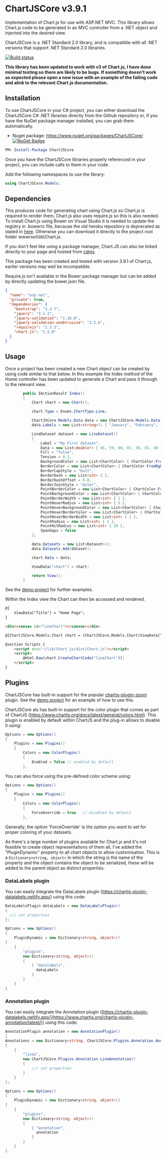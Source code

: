 # ChartJSCore v3.9.1

Implementation of Chart.js for use with ASP.NET MVC. This library allows Chart.js code to be generated in an MVC controller from a .NET object and injected into the desired view. 

ChartJSCore is a .NET Standard 2.0 library, and is compatible with all .NET versions that support .NET Standard 2.0 libraries.

[![Build status](https://ci.appveyor.com/api/projects/status/7n78iys8p8dhf9fm?svg=true)](https://ci.appveyor.com/project/perezLamed/chartjscore)

**This library has been updated to work with v3 of Chart.js, I have done minimal testing so there are likely to be bugs. If something doesn't work as expected please open a new issue with an example of the failing code and alink to the relevant Chart.js documentation.**

## Installation

To use ChartJSCore in your C# project, you can either download the ChartJSCore C# .NET libraries directly from the Github repository or, if you have the NuGet package manager installed, you can grab them automatically.

* Nuget package: <https://www.nuget.org/packages/ChartJSCore/> [![NuGet Badge](https://buildstats.info/nuget/ChartJSCore)](https://www.nuget.org/packages/ChartJSCore/)

```powershell
PM> Install-Package ChartJSCore
```

Once you have the ChartJSCore libraries properly referenced in your project, you can include calls to them in your code.

Add the following namespaces to use the library:

```C#
using ChartJSCore.Models;
```

## Dependencies

This produces code for generating chart using Chart.js so Chart.js is required to render them, Chart.js also uses require.js so this is also needed. To install Chart.js using Bower on Visual Studio it is needed to update the registry in .bowerrc file, because the old heroku repository is deprecated as stated in [here](https://gist.github.com/sheerun/c04d856a7a368bad2896ff0c4958cb00). Otherwise you can download it directly to the project root folder wwwroot\lib\Chart.js.

If you don't feel like using a package manager, Chart.JS can also be linked directly to your page and hosted from [cdnjs](https://cdnjs.com/libraries/Chart.js). 

This package has been created and tested with version 3.9.1 of Chart.js, earlier versions may well be incompatible.

Require.js isn't available in the Bower package manager but can be added by directly updating the bower.json file.

```json
{
  "name": "asp.net",
  "private": true,
  "dependencies": {
    "bootstrap": "3.3.7",
    "jquery": "3.1.1",
    "jquery-validation": "1.16.0",
    "jquery-validation-unobtrusive": "3.2.6",
    "requirejs": "2.3.3",
    "chart.js": "2.5.0"
  }
}
```

## Usage

Once a project has been created a new Chart object can be created by using code similar to that below. In this example the Index method of the Home controller has been updated to generate a Chart and pass it through to the relevant view.

```C#
        public IActionResult Index()
        {
            Chart chart = new Chart();

            chart.Type = Enums.ChartType.Line;

            ChartJSCore.Models.Data data = new ChartJSCore.Models.Data();
            data.Labels = new List<string>() { "January", "February", "March", "April", "May", "June", "July" };

            LineDataset dataset = new LineDataset()
            {
                Label = "My First dataset",
                Data = new List<double?> { 65, 59, 80, 81, 56, 55, 40 },
                Fill = "false",
                Tension = 0.1,
                BackgroundColor = new List<ChartColor> { ChartColor.FromRgba(75, 192, 192, 0.4) },
                BorderColor = new List<ChartColor> { ChartColor.FromRgb(75,192,192) },
                BorderCapStyle = "butt",
                BorderDash = new List<int> { },
                BorderDashOffset = 0.0,
                BorderJoinStyle = "miter",
                PointBorderColor = new List<ChartColor> { ChartColor.FromRgb(75,192,192) },
                PointBackgroundColor = new List<ChartColor> { ChartColor.FromHexString("#ffffff") },
                PointBorderWidth = new List<int> { 1 },
                PointHoverRadius = new List<int> { 5 },
                PointHoverBackgroundColor = new List<ChartColor> { ChartColor.FromRgb(75,192,192) },
                PointHoverBorderColor = new List<ChartColor> { ChartColor.FromRgb(220,220,220) },
                PointHoverBorderWidth = new List<int> { 2 },
                PointRadius = new List<int> { 1 },
                PointHitRadius = new List<int> { 10 },
                SpanGaps = false
            };

            data.Datasets = new List<Dataset>();
            data.Datasets.Add(dataset);

            chart.Data = data;

            ViewData["chart"] = chart;

            return View();
        }
```

See the [demo project](https://github.com/mattosaurus/ChartJSCore/tree/master/src/ChartJSCore.Demo) for further examples.

Within the Index view the Chart can then be accessed and rendered.

```HTML
@{
    ViewData["Title"] = "Home Page";
}

<div><canvas id="lineChart"></canvas></div>

@{ChartJSCore.Models.Chart chart = (ChartJSCore.Models.Chart)ViewData["chart"]; }

@section Scripts {
    <script src="~/lib/Chart.js/dist/Chart.js"></script>
    <script>
        @Html.Raw(chart.CreateChartCode("lineChart"));
    </script>
}
```

## Plugins

ChartJSCore has built-in support for the popular [chartjs-plugin-zoom](https://github.com/chartjs/chartjs-plugin-zoom) plugin. See the [demo project](https://github.com/mattosaurus/ChartJSCore/tree/master/src/ChartJSCore.Demo) for an example of how to use this.

ChartJSCore als has built-in support for the color plugin that comes as part of ChartJS (https://www.chartjs.org/docs/latest/general/colors.html). This plugin is enabled by default within ChartJS and the plug-in allows to disable it using:

```C#
Options = new Options()
{
    Plugins = new Plugins()
    {                        
        Colors = new ColorPlugin()
        {
            Enabled = false // enabled by default
        },
```

You can also force using the pre-defined color scheme using:

```C#
Options = new Options()
{
    Plugins = new Plugins()
    {                        
        Colors = new ColorPlugin()
        {
            ForceOverride = true   // disabled by default
        },
```

Generally, the option 'ForceOverride' is the option you want to set for proper coloring of your datasets.


As there's a large number of plugins available for Chart.js and it's not feasible to create object representations of them all, I've added the "PluginDynamic" property to all chart objects to allow customisation. This is a ```Dictionary<string, object>``` in which the string is the name of the property and the object contains the object to be serialized, these will be added to the parent object as distinct properties.

### DataLabels plugin
You can easily integrate the DataLabels plugin (https://chartjs-plugin-datalabels.netlify.app/) using this code:

```C#
DataLabelsPlugin dataLabels = new DataLabelsPlugin()
{
  /// set properties
};

Options = new Options()
{
    PluginDynamic = new Dictionary<string, object>()
{ 
    { 
        "plugins",
        new Dictionary<string, object>()
        {
            { "datalabels",
              dataLabels
            }
        }
    } 
}
```


### Annotation plugin
You can easily integrate the Annotation plugin ([https://chartjs-plugin-datalabels.netlify.app/](https://www.chartjs.org/chartjs-plugin-annotation/latest/)) using this code:

```C#
AnnotationPlugin annotation = new AnnotationPlugin()
{
Annotations = new Dictionary<string, ChartJSCore.Plugins.Annotation.Annotation>()
{
    {
        "line1",
        new ChartJSCore.Plugins.Annotation.LineAnnotation()
        {
            /// set properties
        }
    }
};

Options = new Options()
{
    PluginDynamic = new Dictionary<string, object>()
{ 
    { 
        "plugins",
        new Dictionary<string, object>()
        {
            { "annotation",
              annotation
            }
        }
    } 
}
```
